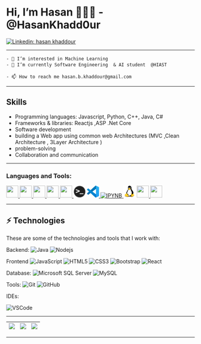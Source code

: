 # Hi, I’m Hasan 👨🏻‍💻 - @HasanKhadd0ur
>
> 
[![Linkedin: hasan khaddour ](https://img.shields.io/badge/-Linkedin-blue?style=flat-square&logo=Linkedin&logoColor=white&link=https://www.linkedin.com/in/hasan-khaddour/)](https://www.linkedin.com/in/hasan-khaddour/)


____

````
- 👀 I’m interested in Machine Learning  
- 🌱 I’m currently Software Engineering  & AI student  @HIAST 

- 📫 How to reach me hasan.b.khaddour@gmail.com
````

____

## Skills

- Programming languages: Javascript, Python, C++, Java, C# 
- Frameworks & libraries: Reactjs ,ASP .Net Core 
- Software development
- building a Web app using common web  Architectures  (MVC ,Clean Architecture , 3Layer Architecture )
- problem-solving 
- Collaboration and communication

____
### Languages and Tools:

   <a href="https://www.python.org/" target="_blank"> <img height="32" width="32" src="https://img.icons8.com/color/48/000000/python--v1.png"/> </a>
   <a href="https://git-scm.com/" target="_blank"> <img height="32" width="32" src="https://img.icons8.com/color/48/000000/git.png"/> </a> 
   <a href="https://github.com/" target="_blank"> <img height="32" width="32" src="https://img.icons8.com/fluency/48/000000/github.png"/> </a>
   <a href="https://www.cplusplus.com/" target="_blank"> <img height="32" width="32" src="https://img.icons8.com/color/512/c-plus-plus-logo.png"/> </a>
   <a href="https://github.com/neovim" target="_blank"> <img height="32" width="32" src="https://avatars.githubusercontent.com/u/6471485?s=200&v=4"/> </a>
   <a href="https://help.ubuntu.com/community/UsingTheTerminal" target="_blank"><img height="32" width="32" src="https://raw.githubusercontent.com/github/explore/80688e429a7d4ef2fca1e82350fe8e3517d3494d/topics/terminal/terminal.png" /></a>
   <a href="https://code.visualstudio.com/" target="_blank"> <img height="32" width="32" src="https://raw.githubusercontent.com/github/explore/80688e429a7d4ef2fca1e82350fe8e3517d3494d/topics/visual-studio-code/visual-studio-code.png" /> </a> 
   <a href="https://jupyter.org/" target="_blank"> <img src="https://www.vectorlogo.zone/logos/jupyter/jupyter-icon.svg" alt="IPYNB" width="32" height="32"/> </a> 
   <a href="https://www.linux.org/" target="_blank"><img src="https://raw.githubusercontent.com/devicons/devicon/master/icons/linux/linux-original.svg" alt="linux" width="32" height="32"/></a>
<a href="https://www.gnu.org/software/bash/" target="_blank"><img src="https://img.icons8.com/doodle/48/000000/bash.png"  width="32" height="32"/> </a> 
<a href="https://it.wikipedia.org/wiki/Structured_Query_Language" target="_blank"><img src="https://img.icons8.com/external-soft-fill-juicy-fish/256/external-sql-coding-and-development-soft-fill-soft-fill-juicy-fish.png"  width="32" height="32"/> </a> 



____
## ⚡ Technologies

These are some of the technologies and tools that I work with:

Backend: 
![Java](https://img.shields.io/badge/-Java-007396?style=flat-square&logo=java)
![Nodejs](https://img.shields.io/badge/-Nodejs-339933?style=flat-square&logo=Node.js&logoColor=white)

Frontend
![JavaScript](https://img.shields.io/badge/-JavaScript-black?style=flat-square&logo=javascript)
![HTML5](https://img.shields.io/badge/-HTML5-E34F26?style=flat-square&logo=html5&logoColor=white)
![CSS3](https://img.shields.io/badge/-CSS3-1572B6?style=flat-square&logo=css3)
![Bootstrap](https://img.shields.io/badge/-Bootstrap-563D7C?style=flat-square&logo=bootstrap)
![React](https://img.shields.io/badge/-react-DD0031?style=flat-square&logo=react)

Database:
![Microsoft SQL Server](https://img.shields.io/badge/-SQL%20Server-CC2927?style=flat-square&logo=microsoft-sql-server&logoColor=white)
![MySQL](https://img.shields.io/badge/-MySQL-4479A1?style=flat-square&logo=mysql&logoColor=white)

Tools:
![Git](https://img.shields.io/badge/-Git-black?style=flat-square&logo=git)
![GitHub](https://img.shields.io/badge/-GitHub-181717?style=flat-square&logo=github)


IDEs:

![VSCode](https://img.shields.io/badge/-VSCode-007ACC?style=flat-square&logo=visual-studio-code&logoColor=white)

____
  
| ![](http://github-profile-summary-cards.vercel.app/api/cards/stats?username=HasanKhadd0ur&theme=nord_dark) | ![](http://github-profile-summary-cards.vercel.app/api/cards/repos-per-language?username=arthurspk&hide=Html&theme=nord_dark) | ![](http://github-profile-summary-cards.vercel.app/api/cards/most-commit-language?username=HasanKhadd0ur&theme=nord_dark) |
| :-: | :-: | :-: |

____
<!---
HasanKhadd0ur/HasanKhadd0ur is a ✨ special ✨ repository because its `README.md` (this file) appears on your GitHub profile.
You can click the Preview link to take a look at your changes.
--->
